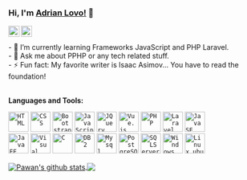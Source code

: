 ### Hi, I'm [Adrian Lovo!](https://adrianlovo.github.io/) 👋

<a href="https://www.facebook.com/adrian.humberto.12/">
  <img align="left" alt="Pawan's Facebook" width="22px" src="https://cdn.jsdelivr.net/npm/simple-icons@v3/icons/facebook.svg" />
</a>
<a href="https://github.com/adrianlovo">
  <img align="left" alt="Pawan's Github" width="22px" src="https://cdn.jsdelivr.net/npm/simple-icons@v3/icons/github.svg" />
</a>
<br>
<br>
- 🌱 I’m currently learning Frameworks JavaScript and PHP Laravel.
<br>
- 💬 Ask me about PPHP or any tech related stuff.
<br>
- ⚡ Fun fact: My favorite writer is Isaac Asimov... You have to read the foundation!
<br>
<br>

**Languages and Tools:**  

<code><img height="40" src="https://adrianlovo.github.io/Resources/img/Lenguajes/html.png" title="HTML"></code>
<code><img height="40" src="https://adrianlovo.github.io/Resources/img/Lenguajes/css.png" title="CSS"></code>
<code><img height="40" src="https://adrianlovo.github.io/Resources/img/Lenguajes/bootstrap.png" title="Bootstrap"></code>
<code><img height="40" src="https://adrianlovo.github.io/Resources/img/Lenguajes/javascript.png" title="JavaScript"></code>
<code><img height="40" src="https://adrianlovo.github.io/Resources/img/Lenguajes/jquery.png" title="JQuery"></code>
<code><img height="40" src="https://adrianlovo.github.io/Resources/img/Lenguajes/vue.png" title="Vue.js"></code>
<code><img height="40" src="https://adrianlovo.github.io/Resources/img/Lenguajes/php.png" title="PHP"></code>
<code><img height="40" src="https://adrianlovo.github.io/Resources/img/Lenguajes/laravel.png" title="Laravel"></code>
<code><img height="40" src="https://adrianlovo.github.io/Resources/img/Lenguajes/javase.png" title="JavaSE"></code>
<br>
<code><img height="40" src="https://adrianlovo.github.io/Resources/img/Lenguajes/javaee.png" title="JavaEE"></code>
<code><img height="40" src="https://adrianlovo.github.io/Resources/img/Lenguajes/vscode.png" title="Visual Basic"></code>
<code><img height="40" src="https://adrianlovo.github.io/Resources/img/Lenguajes/c.png" title="C"></code>
<code><img height="40" src="https://adrianlovo.github.io/Resources/img/Lenguajes/db2.png" title="DB2"></code>
<code><img height="40" src="https://adrianlovo.github.io/Resources/img/Lenguajes/mysql.png" title="Mysql"></code>
<code><img height="40" src="https://adrianlovo.github.io/Resources/img/Lenguajes/postgressql.png" title="PostgreSQL"></code>
<code><img height="40" src="https://adrianlovo.github.io/Resources/img/Lenguajes/sqlserver.png" title="SQLServer"></code>
<code><img height="40" src="https://adrianlovo.github.io/Resources/img/Lenguajes/windows.png" title="Windows"></code>
<code><img height="40" src="https://adrianlovo.github.io/Resources/img/Lenguajes/ubuntu.png" title="Linux_ubuntu"></code>


<a href="https://github.com/AdrianLovo">
 <img align="center" src="https://github-readme-stats.vercel.app/api?username=AdrianLovo&hide=contribs,pr" alt="Pawan's github stats"/>
</a>
<a href="https://github.com/AdrianLovo">
  <img align="center" src="https://github-readme-stats.vercel.app/api/top-langs/?username=AdrianLovo&layout=compact" />
</a>

